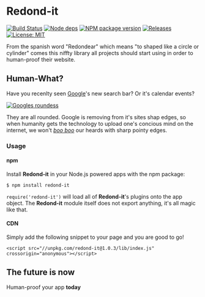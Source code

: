  # Redond-it
 
[![Build Status](https://travis-ci.org/jazcarate/redond-it.svg?branch=master)](https://travis-ci.org/jazcarate/redond-it) [![Node deps](https://img.shields.io/david/jazcarate/redond-it.svg)](https://www.npmjs.com/package/redond-it) [![NPM package version](https://d25lcipzij17d.cloudfront.net/badge.svg?id=js&type=6&v=1.0.2&x2=0)](https://www.npmjs.com/package/redond-it)
[![Releases](https://img.shields.io/github/release/jazcarate/redond-it.svg)](https://github.com/jazcarate/redond-it/releases)
 [![License: MIT](https://img.shields.io/badge/License-MIT-blue.svg)](https://opensource.org/licenses/MIT) 



From the spanish word "Redondear" which means "to shaped like a circle or cylinder" comes this niffty library all projects should start using in order to human-proof their website.

## Human-What?
Have you recenlty seen [Google](http://google.com)'s new search bar? Or it's calendar events?

[![Googles roundess](https://i.imgur.com/3WLuYt2.png)](http://google.com)

They are all rounded. Google is removing from it's sites shap edges, so when humanity gets the technology to upload one's concious mind on the internet, we won't _[boo boo](https://dictionary.cambridge.org/dictionary/english/boo-boo)_ our heards with sharp pointy edges.

### Usage
#### npm
Install **Redond-it** in your Node.js powered apps with the npm package:
```
$ npm install redond-it
```

`require('redond-it')` will load all of **Redond-it**'s plugins onto the app object. The **Redond-it** module itself does not export anything, it's all magic like that.

#### CDN
Simply add the following snippet to your page and you are good to go!
```
<script src="//unpkg.com/redond-it@1.0.3/lib/index.js" crossorigin="anonymous"></script>
```

## The future is now
Human-proof your app **today**
